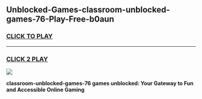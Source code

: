 
## Unblocked-Games-classroom-unblocked-games-76-Play-Free-b0aun
<h3>
<a href="https://premium76.site?title=classroom-unblocked-games-76&ref=23A">CLICK TO PLAY</a></h3>
<hr>

<h3>
<a href="https://premium76.site?title=classroom-unblocked-games-76&ref=23A">CLICK 2 PLAY</a>
  
</h3>

<a href="https://premium76.site?title=classroom-unblocked-games-76&ref=23A"><img src="https://clearcache.store/games.png"></a>


**classroom-unblocked-games-76 games unblocked: Your Gateway to Fun and Accessible Online Gaming**
